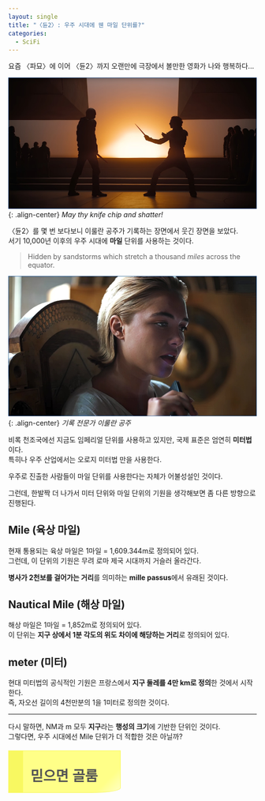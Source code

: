 ```yaml
---
layout: single
title: "〈듄2〉꞉ 우주 시대에 웬 마일 단위를?"
categories:
  - SciFi
---
```


요즘 〈파묘〉에 이어 〈듄2〉까지 오랜만에 극장에서 볼만한 영화가 나와 행복하다...

![image](</images/2024-03-15/may_Bs64.jpg>){: .align-center}
*May thy knife chip and shatter!*

〈듄2〉를 몇 번 보다보니 이룰란 공주가 기록하는 장면에서 웃긴 장면을 보았다.  
서기 10,000년 이후의 우주 시대에 **마일** 단위를 사용하는 것이다.

> Hidden by sandstorms which stretch a thousand *miles* across the equator.

![image](</images/2024-03-15/dune-2-princess-irulan_Bs64.jpg>){: .align-center}
*기록 전문가 이룰란 공주*

비록 천조국에선 지금도 임페리얼 단위를 사용하고 있지만, 국제 표준은 엄연히 **미터법**이다.  
특히나 우주 산업에서는 오로지 미터법 만을 사용한다.

우주로 진출한 사람들이 마일 단위를 사용한다는 자체가 어불성설인 것이다.

그런데, 한발짝 더 나가서 미터 단위와 마일 단위의 기원을 생각해보면 좀 다른 방향으로 진행된다.

## Mile (육상 마일)

현재 통용되는 육상 마일은 1마일 = 1,609.344m로 정의되어 있다.  
그런데, 이 단위의 기원은 무려 로마 제국 시대까지 거슬러 올라간다.

**병사가 2천보를 걸어가는 거리**를 의미하는 **mille passus**에서 유래된 것이다.

## Nautical Mile (해상 마일)

해상 마일은 1마일 = 1,852m로 정의되어 있다.  
이 단위는 **지구 상에서 1분 각도의 위도 차이에 해당하는 거리**로 정의되어 있다.

## meter (미터)

현대 미터법의 공식적인 기원은 프랑스에서 **지구 둘레를 4만 km로 정의**한 것에서 시작한다.  
즉, 자오선 길이의 4천만분의 1을 1미터로 정의한 것이다.

---

다시 말하면, NM과 m 모두 **지구**라는 **행성의 크기**에 기반한 단위인 것이다.  
그렇다면, 우주 시대에선 Mile 단위가 더 적합한 것은 아닐까?

<div style="position: relative; display: inline-block; padding: 15px 45px 15px 15px; margin: 5px 0; border: 1px solid #f8f861; border-left: 30px solid #f8f861; border-bottom-right-radius: 60px 10px; word-break: break-all; background: #ffff88; background: -moz-linear-gradient(-45deg, #ffff88 81%, #ffff88 82%, #ffff88 82%, #ffffc6 100%); background: -webkit-gradient(linear, left top, right bottom, color-stop(81%, #ffff88), color-stop(82%, #ffff88), color-stop(82%, #ffff88), color-stop(100%, #ffffc6)); background: -webkit-linear-gradient(-45deg, #ffff88 81%, #ffff88 82%, #ffff88 82%, #ffffc6 100%); background: -o-linear-gradient(-45deg, #ffff88 81%, #ffff88 82%, #ffff88 82%, #ffffc6 100%); background: -ms-linear-gradient(-45deg, #ffff88 81%, #ffff88 82%, #ffff88 82%, #ffffc6 100%); background: linear-gradient(135deg, #ffff88 81%, #ffff88 82%, #ffff88 82%, #ffffc6 100%); filter: progid:DXImageTransform.Microsoft.gradient(startColorstr='#ffff88', endColorstr='#ffffc6', GradientType=1); margin-bottom: 1.2em;"><p style="margin-bottom: 0;"><span style="font-family: 'NanumPen', 'Noto Sans Kr', sans-serif; font-size: 2em; color: #555;"><b>
믿으면 골룸
</b></span></p></div>
